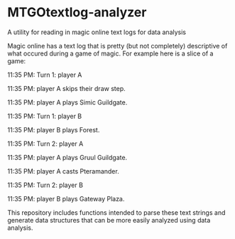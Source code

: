 # MTGOtextlog-analyzer
A utility for reading in magic online text logs for data analysis

Magic online has a text log that is pretty (but not completely) descriptive of what occured during a game of magic. For example here is a slice of a game:

11:35 PM: Turn 1: player A

11:35 PM: player A skips their draw step.

11:35 PM: player A plays Simic Guildgate.

11:35 PM: Turn 1: player B

11:35 PM: player B plays Forest.

11:35 PM: Turn 2: player A

11:35 PM: player A plays Gruul Guildgate.

11:35 PM: player A casts Pteramander.

11:35 PM: Turn 2: player B

11:35 PM: player B plays Gateway Plaza.


This repository includes functions intended to parse these text strings and generate data structures that can be more easily analyzed using data analysis.
